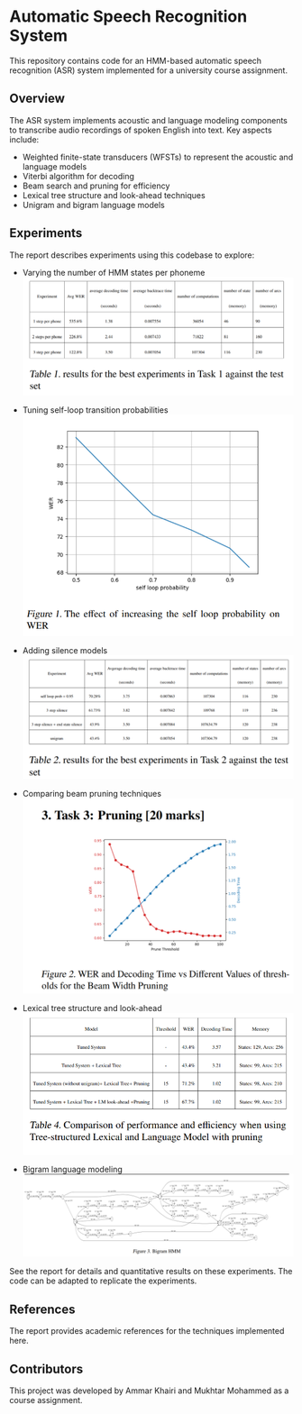 # Automatic Speech Recognition System

This repository contains code for an HMM-based automatic speech recognition (ASR) system implemented for a university course assignment. 

## Overview

The ASR system implements acoustic and language modeling components to transcribe audio recordings of spoken English into text. Key aspects include:

- Weighted finite-state transducers (WFSTs) to represent the acoustic and language models
- Viterbi algorithm for decoding
- Beam search and pruning for efficiency
- Lexical tree structure and look-ahead techniques
- Unigram and bigram language models

## Experiments

The report describes experiments using this codebase to explore:

- Varying the number of HMM states per phoneme 
![exp1](exp1.png)

- Tuning self-loop transition probabilities
![exp2](exp2.png)

- Adding silence models
![exp3](exp3.png)

- Comparing beam pruning techniques
![exp4](exp4.png)

- Lexical tree structure and look-ahead
![exp5](exp5.png)
- Bigram language modeling
![exp6](exp6.png)

See the report for details and quantitative results on these experiments. The code can be adapted to replicate the experiments.

## References

The report provides academic references for the techniques implemented here.

## Contributors

This project was developed by Ammar Khairi and Mukhtar Mohammed as a course assignment.
